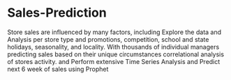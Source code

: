# Sales-Prediction
Store sales are influenced by many factors, including Explore the data and Analysis per store type and promotions, competition, school and state holidays,
seasonality, and locality. With thousands of individual managers predicting sales based on their unique
circumstances correlational analysis of stores activity. and Perform extensive Time Series Analysis and Predict next 6 week of sales using Prophet
